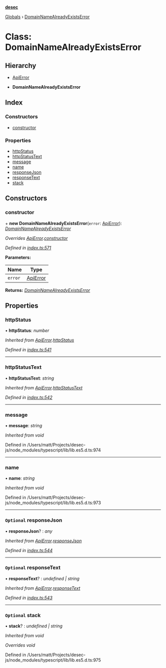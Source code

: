 **[desec](../README.md)**

[Globals](../README.md) › [DomainNameAlreadyExistsError](domainnamealreadyexistserror.md)

# Class: DomainNameAlreadyExistsError

## Hierarchy

  * [ApiError](apierror.md)

  * **DomainNameAlreadyExistsError**

## Index

### Constructors

* [constructor](domainnamealreadyexistserror.md#constructor)

### Properties

* [httpStatus](domainnamealreadyexistserror.md#httpstatus)
* [httpStatusText](domainnamealreadyexistserror.md#httpstatustext)
* [message](domainnamealreadyexistserror.md#message)
* [name](domainnamealreadyexistserror.md#name)
* [responseJson](domainnamealreadyexistserror.md#optional-responsejson)
* [responseText](domainnamealreadyexistserror.md#optional-responsetext)
* [stack](domainnamealreadyexistserror.md#optional-stack)

## Constructors

###  constructor

\+ **new DomainNameAlreadyExistsError**(`error`: [ApiError](apierror.md)): *[DomainNameAlreadyExistsError](domainnamealreadyexistserror.md)*

*Overrides [ApiError](apierror.md).[constructor](apierror.md#constructor)*

*Defined in [index.ts:571](https://github.com/zone117x/desec-js/blob/master/src/index.ts#L571)*

**Parameters:**

Name | Type |
------ | ------ |
`error` | [ApiError](apierror.md) |

**Returns:** *[DomainNameAlreadyExistsError](domainnamealreadyexistserror.md)*

## Properties

###  httpStatus

• **httpStatus**: *number*

*Inherited from [ApiError](apierror.md).[httpStatus](apierror.md#httpstatus)*

*Defined in [index.ts:541](https://github.com/zone117x/desec-js/blob/master/src/index.ts#L541)*

___

###  httpStatusText

• **httpStatusText**: *string*

*Inherited from [ApiError](apierror.md).[httpStatusText](apierror.md#httpstatustext)*

*Defined in [index.ts:542](https://github.com/zone117x/desec-js/blob/master/src/index.ts#L542)*

___

###  message

• **message**: *string*

*Inherited from void*

Defined in /Users/matt/Projects/desec-js/node_modules/typescript/lib/lib.es5.d.ts:974

___

###  name

• **name**: *string*

*Inherited from void*

Defined in /Users/matt/Projects/desec-js/node_modules/typescript/lib/lib.es5.d.ts:973

___

### `Optional` responseJson

• **responseJson**? : *any*

*Inherited from [ApiError](apierror.md).[responseJson](apierror.md#optional-responsejson)*

*Defined in [index.ts:544](https://github.com/zone117x/desec-js/blob/master/src/index.ts#L544)*

___

### `Optional` responseText

• **responseText**? : *undefined | string*

*Inherited from [ApiError](apierror.md).[responseText](apierror.md#optional-responsetext)*

*Defined in [index.ts:543](https://github.com/zone117x/desec-js/blob/master/src/index.ts#L543)*

___

### `Optional` stack

• **stack**? : *undefined | string*

*Inherited from void*

*Overrides void*

Defined in /Users/matt/Projects/desec-js/node_modules/typescript/lib/lib.es5.d.ts:975